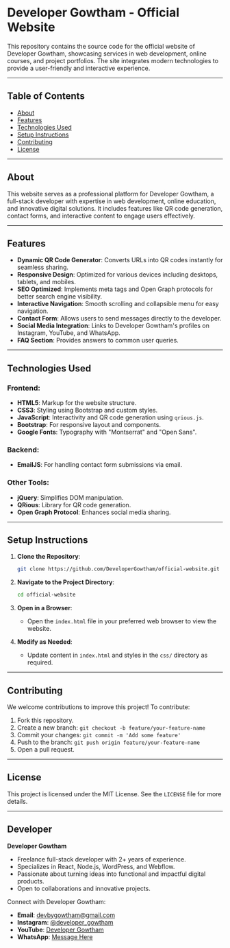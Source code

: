 # Developer Gowtham - Official Website

This repository contains the source code for the official website of Developer Gowtham, showcasing services in web development, online courses, and project portfolios. The site integrates modern technologies to provide a user-friendly and interactive experience.

---

## Table of Contents
- [About](#about)
- [Features](#features)
- [Technologies Used](#technologies-used)
- [Setup Instructions](#setup-instructions)
- [Contributing](#contributing)
- [License](#license)

---

## About
This website serves as a professional platform for Developer Gowtham, a full-stack developer with expertise in web development, online education, and innovative digital solutions. It includes features like QR code generation, contact forms, and interactive content to engage users effectively.

---

## Features
- **Dynamic QR Code Generator**: Converts URLs into QR codes instantly for seamless sharing.
- **Responsive Design**: Optimized for various devices including desktops, tablets, and mobiles.
- **SEO Optimized**: Implements meta tags and Open Graph protocols for better search engine visibility.
- **Interactive Navigation**: Smooth scrolling and collapsible menu for easy navigation.
- **Contact Form**: Allows users to send messages directly to the developer.
- **Social Media Integration**: Links to Developer Gowtham's profiles on Instagram, YouTube, and WhatsApp.
- **FAQ Section**: Provides answers to common user queries.

---

## Technologies Used
### Frontend:
- **HTML5**: Markup for the website structure.
- **CSS3**: Styling using Bootstrap and custom styles.
- **JavaScript**: Interactivity and QR code generation using `qrious.js`.
- **Bootstrap**: For responsive layout and components.
- **Google Fonts**: Typography with "Montserrat" and "Open Sans".

### Backend:
- **EmailJS**: For handling contact form submissions via email.

### Other Tools:
- **jQuery**: Simplifies DOM manipulation.
- **QRious**: Library for QR code generation.
- **Open Graph Protocol**: Enhances social media sharing.

---

## Setup Instructions
1. **Clone the Repository**:
   ```bash
   git clone https://github.com/DeveloperGowtham/official-website.git
   ```

2. **Navigate to the Project Directory**:
   ```bash
   cd official-website
   ```

3. **Open in a Browser**:
   - Open the `index.html` file in your preferred web browser to view the website.

4. **Modify as Needed**:
   - Update content in `index.html` and styles in the `css/` directory as required.

---

## Contributing
We welcome contributions to improve this project! To contribute:
1. Fork this repository.
2. Create a new branch: `git checkout -b feature/your-feature-name`
3. Commit your changes: `git commit -m 'Add some feature'`
4. Push to the branch: `git push origin feature/your-feature-name`
5. Open a pull request.

---

## License
This project is licensed under the MIT License. See the `LICENSE` file for more details.

---

## Developer
**Developer Gowtham**

- Freelance full-stack developer with 2+ years of experience.
- Specializes in React, Node.js, WordPress, and Webflow.
- Passionate about turning ideas into functional and impactful digital products.
- Open to collaborations and innovative projects.

Connect with Developer Gowtham:
- **Email**: [devbygowtham@gmail.com](mailto:devbygowtham@gmail.com)
- **Instagram**: [@developer_gowtham](https://www.instagram.com/developer_gowtham/)
- **YouTube**: [Developer Gowtham](https://www.youtube.com/@developergowtham)
- **WhatsApp**: [Message Here](https://whatsapp.com/channel/0029VawRZydCMY08lKiLTK0h)
